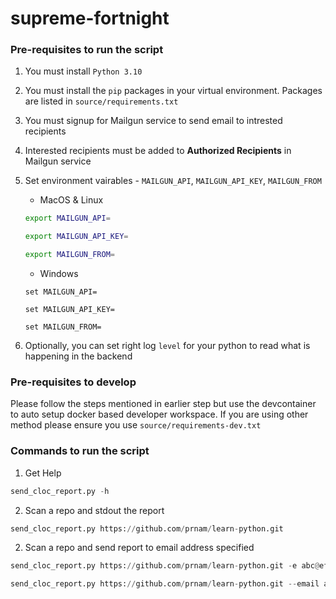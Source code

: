 # supreme-fortnight

### Pre-requisites to run the script

1. You must install `Python 3.10`
2. You must install the `pip` packages in your virtual environment. Packages are listed in `source/requirements.txt`
3. You must signup for Mailgun service to send email to intrested recipients
4. Interested recipients must be added to **Authorized Recipients** in Mailgun service
5. Set environment vairables - `MAILGUN_API`, `MAILGUN_API_KEY`, `MAILGUN_FROM`
    - MacOS & Linux
    ```zsh
    export MAILGUN_API=
    ```

    ```zsh
    export MAILGUN_API_KEY=
    ```

    ```zsh
    export MAILGUN_FROM=
    ```
    
    - Windows
    ```pwsh
    set MAILGUN_API=
    ```

    ```pwsh
    set MAILGUN_API_KEY=
    ```

    ```pwsh
    set MAILGUN_FROM=
    ```
    
6. Optionally, you can set right log `level` for your python to read what is happening in the backend

### Pre-requisites to develop

Please follow the steps mentioned in earlier step but use the devcontainer to auto setup docker based developer workspace. If you are using other method please ensure you use `source/requirements-dev.txt`

### Commands to run the script

1. Get Help
```python
send_cloc_report.py -h
```

2. Scan a repo and stdout the report

```python
send_cloc_report.py https://github.com/prnam/learn-python.git
```

2. Scan a repo and send report to email address specified

```python
send_cloc_report.py https://github.com/prnam/learn-python.git -e abc@efg.com xyz@abc.in
```

```python
send_cloc_report.py https://github.com/prnam/learn-python.git --email abc@efg.com xyz@abc.in
```
